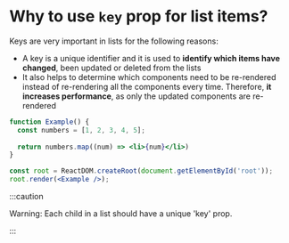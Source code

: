 # Why to use `key` prop for list items?

Keys are very important in lists for the following reasons:

- A key is a unique identifier and it is used to **identify which items have changed**, been updated or deleted from the lists
- It also helps to determine which components need to be re-rendered instead of re-rendering all the components every time. Therefore, **it increases performance**, as only the updated components are re-rendered

``` jsx
function Example() {
  const numbers = [1, 2, 3, 4, 5];
  
  return numbers.map((num) => <li>{num}</li>)
}

const root = ReactDOM.createRoot(document.getElementById('root')); 
root.render(<Example />);
```

:::caution

Warning: Each child in a list should have a unique 'key' prop.

:::